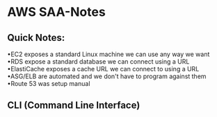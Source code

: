 # AWS SAA-Notes
## Quick Notes:
•EC2 exposes a standard Linux machine we can use any way we want
•RDS expose a standard database we can connect using a URL
•ElastiCache exposes a cache URL we can connect to using a URL
•ASG/ELB are automated and we don't have to program against them
•Route 53 was setup manual

## CLI (Command Line Interface) 
